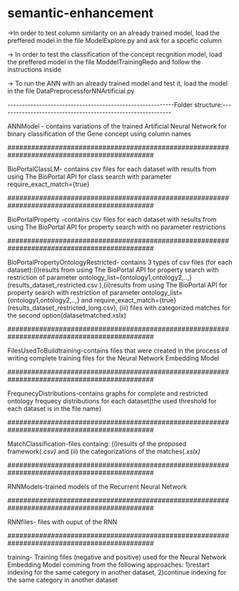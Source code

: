 # semantic-enhancement

->In order to test column similarity on an already trained model, load the preffered model in the file ModelExplore.py and ask for a spcefic column

-> In order to test the classification of the concept recgnition model, load the preffered model in the file ModdelTrainingRedo and follow the instructions inside

-> To run the ANN with an already trained model and test it, load the model in the file DataPreprocessforNNArtificial.py

----------------------------------------------------------Folder structure:------------------------------------------------------------

ANNModel - contains variations of the trained Artificial Neural Network for binary classification of the Gene concept using column names

#############################################################################################

BioPortalClassLM- contains csv files for each dataset with results from using The BioPortal API for class search with parameter require_exact_match={true}

#############################################################################################

BioPortalProperty -contains csv files for each dataset with results from using The BioPortal API for property search with no parameter restrictions

#############################################################################################

BioPortalPropertyOntologyRestricted- contains 3 types of csv files (for each dataset):(i)results from using The BioPortal API for property search with restriction of parameter ontology_list={ontology1,ontology2,..,}(results_dataset_restricted.csv ),(ii)results from using The 
BioPortal API for property search with restriction of parameter ontology_list={ontology1,ontology2,..,} and require_exact_match={true}(results_dataset_restricted_long.csv), (iii) files with categorized matches for the second option(datasetmatched.xslx)

#############################################################################################

FilesUsedToBuildtraining-contains files that were created in the process of writing complete training files for the Neural Network Embedding Model

#############################################################################################

FrequnecyDistributions-contains graphs for complete and restricted ontology frequecy distributions for each dataset(the used threshold for each dataset is in the file name)

#############################################################################################

MatchClassification-files containg: (i)results of the proposed framework(*.csv)* and (ii) the categorizations of the matches(*.xslx)*

#############################################################################################

RNNModels-trained models of the Recurrent Neural Network

#############################################################################################

RNNfiles- files with ouput of the RNN

#############################################################################################

training- Training files (negative and positive) used for the Neural Network Embedding Model comming from the following approaches: 1)restart indexing for the same category in another dataset, 2)continue indexing for the same category in another dataset
